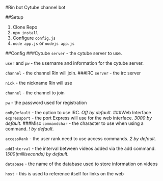 #Rin bot
Cytube channel bot

##Setup
1. Clone Repo
2. `npm install`
3. Configure `config.js`
4. `node app.js` or `nodejs app.js`

##Config
###Cytube
`server` - the cytube server to use.

`user` and `pw` - the username and information for the cytube server.

`channel` - the channel Rin will join.
###IRC
`server` - the irc server

`nick` - the nickname Rin will use

`channel` - the channel to join

`pw` - the password used for registration

`onByDefault` - the option to use IRC. *Off by default.*
###Web Interface
`expressport` - the port Express will use for the web interface. *3000 by default.*
###Misc
`commandchar` - the character to use when using a command. *! by default.*

`accessRank` - the user rank need to use access commands. *2 by default.*

`addInterval` - the interval between videos added via the add command. *1500(milliseconds) by default.*

`database` - the name of the database used to store information on videos

`host` - this is used to reference itself for links on the web
